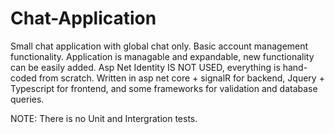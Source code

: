 # Chat-Application

Small chat application with global chat only. Basic account management functionality. Application is managable and expandable, new functionality can be easily added.
Asp Net Identity IS NOT USED, everything is hand-coded from scratch.
Written in asp net core + signalR for backend, Jquery + Typescript for frontend, and some frameworks for validation and database queries.

NOTE: There is no Unit and Intergration tests.

